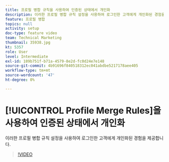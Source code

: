 ```yaml
---
title: 프로필 병합 규칙을 사용하여 인증된 상태에서 개인화
description: 이러한 프로필 병합 규칙 설정을 사용하여 로그인한 고객에게 개인화된 경험을 제공합니다.
feature: 프로필 병합
topics: null
activity: setup
doc-type: feature video
team: Technical Marketing
thumbnail: 35938.jpg
kt: 5357
role: User
level: Intermediate
exl-id: 189b751f-b71a-4579-8e2d-fc0d24e7e148
source-git-commit: 4b91696f840518312ec041abdbe5217178aee405
workflow-type: tm+mt
source-wordcount: '47'
ht-degree: 0%

---
```


# [!UICONTROL Profile Merge Rules]을 사용하여 인증된 상태에서 개인화

이러한 프로필 병합 규칙 설정을 사용하여 로그인한 고객에게 개인화된 경험을 제공합니다.

>[!VIDEO](https://video.tv.adobe.com/v/35938/?quality=12&learn=on)
